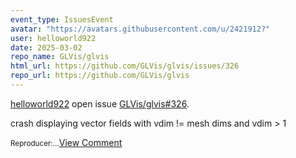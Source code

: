 ```yaml
---
event_type: IssuesEvent
avatar: "https://avatars.githubusercontent.com/u/2421912?"
user: helloworld922
date: 2025-03-02
repo_name: GLVis/glvis
html_url: https://github.com/GLVis/glvis/issues/326
repo_url: https://github.com/GLVis/glvis
---
```


<a href='https://github.com/helloworld922' target='_blank'>helloworld922</a> open issue <a href='https://github.com/GLVis/glvis/issues/326' target='_blank'>GLVis/glvis#326</a>.

<p>crash displaying vector fields with vdim != mesh dims and vdim > 1</p><small>Reproducer:...</small><a href='https://github.com/GLVis/glvis/issues/326' target='_blank'>View Comment</a>